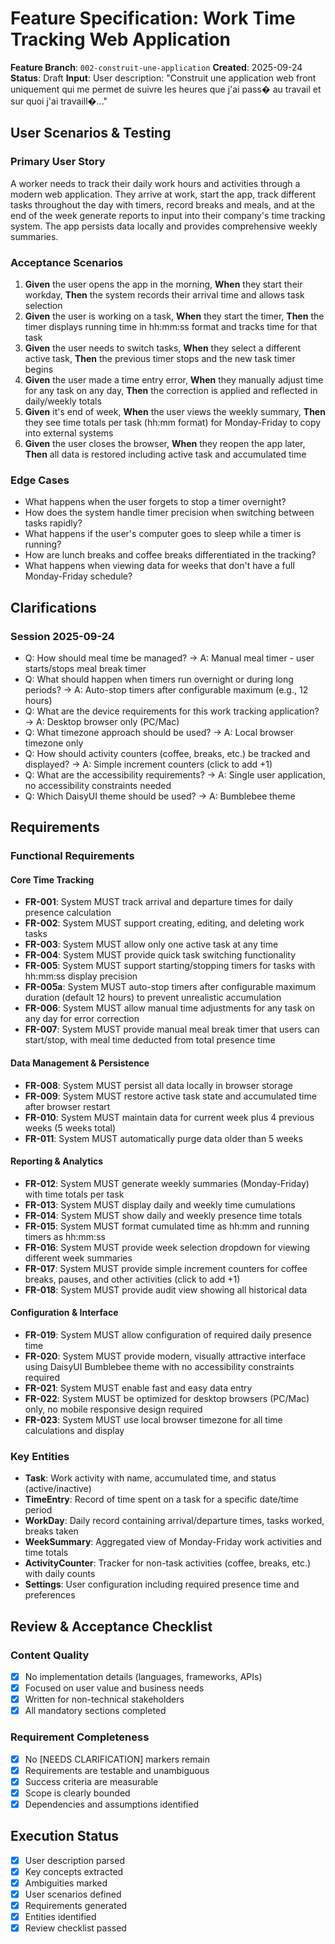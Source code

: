 # Feature Specification: Work Time Tracking Web Application

**Feature Branch**: `002-construit-une-application`
**Created**: 2025-09-24
**Status**: Draft
**Input**: User description: "Construit une application web front uniquement qui me permet de suivre les heures que j'ai pass� au travail et sur quoi j'ai travaill�..."

## User Scenarios & Testing

### Primary User Story
A worker needs to track their daily work hours and activities through a modern web application. They arrive at work, start the app, track different tasks throughout the day with timers, record breaks and meals, and at the end of the week generate reports to input into their company's time tracking system. The app persists data locally and provides comprehensive weekly summaries.

### Acceptance Scenarios
1. **Given** the user opens the app in the morning, **When** they start their workday, **Then** the system records their arrival time and allows task selection
2. **Given** the user is working on a task, **When** they start the timer, **Then** the timer displays running time in hh:mm:ss format and tracks time for that task
3. **Given** the user needs to switch tasks, **When** they select a different active task, **Then** the previous timer stops and the new task timer begins
4. **Given** the user made a time entry error, **When** they manually adjust time for any task on any day, **Then** the correction is applied and reflected in daily/weekly totals
5. **Given** it's end of week, **When** the user views the weekly summary, **Then** they see time totals per task (hh:mm format) for Monday-Friday to copy into external systems
6. **Given** the user closes the browser, **When** they reopen the app later, **Then** all data is restored including active task and accumulated time

### Edge Cases
- What happens when the user forgets to stop a timer overnight?
- How does the system handle timer precision when switching between tasks rapidly?
- What happens if the user's computer goes to sleep while a timer is running?
- How are lunch breaks and coffee breaks differentiated in the tracking?
- What happens when viewing data for weeks that don't have a full Monday-Friday schedule?

## Clarifications

### Session 2025-09-24
- Q: How should meal time be managed? → A: Manual meal timer - user starts/stops meal break timer
- Q: What should happen when timers run overnight or during long periods? → A: Auto-stop timers after configurable maximum (e.g., 12 hours)
- Q: What are the device requirements for this work tracking application? → A: Desktop browser only (PC/Mac)
- Q: What timezone approach should be used? → A: Local browser timezone only
- Q: How should activity counters (coffee, breaks, etc.) be tracked and displayed? → A: Simple increment counters (click to add +1)
- Q: What are the accessibility requirements? → A: Single user application, no accessibility constraints needed
- Q: Which DaisyUI theme should be used? → A: Bumblebee theme

## Requirements

### Functional Requirements

#### Core Time Tracking
- **FR-001**: System MUST track arrival and departure times for daily presence calculation
- **FR-002**: System MUST support creating, editing, and deleting work tasks
- **FR-003**: System MUST allow only one active task at any time
- **FR-004**: System MUST provide quick task switching functionality
- **FR-005**: System MUST support starting/stopping timers for tasks with hh:mm:ss display precision
- **FR-005a**: System MUST auto-stop timers after configurable maximum duration (default 12 hours) to prevent unrealistic accumulation
- **FR-006**: System MUST allow manual time adjustments for any task on any day for error correction
- **FR-007**: System MUST provide manual meal break timer that users can start/stop, with meal time deducted from total presence time

#### Data Management & Persistence
- **FR-008**: System MUST persist all data locally in browser storage
- **FR-009**: System MUST restore active task state and accumulated time after browser restart
- **FR-010**: System MUST maintain data for current week plus 4 previous weeks (5 weeks total)
- **FR-011**: System MUST automatically purge data older than 5 weeks

#### Reporting & Analytics
- **FR-012**: System MUST generate weekly summaries (Monday-Friday) with time totals per task
- **FR-013**: System MUST display daily and weekly time cumulations
- **FR-014**: System MUST show daily and weekly presence time totals
- **FR-015**: System MUST format cumulated time as hh:mm and running timers as hh:mm:ss
- **FR-016**: System MUST provide week selection dropdown for viewing different week summaries
- **FR-017**: System MUST provide simple increment counters for coffee breaks, pauses, and other activities (click to add +1)
- **FR-018**: System MUST provide audit view showing all historical data

#### Configuration & Interface
- **FR-019**: System MUST allow configuration of required daily presence time
- **FR-020**: System MUST provide modern, visually attractive interface using DaisyUI Bumblebee theme with no accessibility constraints required
- **FR-021**: System MUST enable fast and easy data entry
- **FR-022**: System MUST be optimized for desktop browsers (PC/Mac) only, no mobile responsive design required
- **FR-023**: System MUST use local browser timezone for all time calculations and display

### Key Entities
- **Task**: Work activity with name, accumulated time, and status (active/inactive)
- **TimeEntry**: Record of time spent on a task for a specific date/time period
- **WorkDay**: Daily record containing arrival/departure times, tasks worked, breaks taken
- **WeekSummary**: Aggregated view of Monday-Friday work activities and time totals
- **ActivityCounter**: Tracker for non-task activities (coffee, breaks, etc.) with daily counts
- **Settings**: User configuration including required presence time and preferences

## Review & Acceptance Checklist

### Content Quality
- [x] No implementation details (languages, frameworks, APIs)
- [x] Focused on user value and business needs
- [x] Written for non-technical stakeholders
- [x] All mandatory sections completed

### Requirement Completeness
- [x] No [NEEDS CLARIFICATION] markers remain
- [x] Requirements are testable and unambiguous
- [x] Success criteria are measurable
- [x] Scope is clearly bounded
- [x] Dependencies and assumptions identified

## Execution Status

- [x] User description parsed
- [x] Key concepts extracted
- [x] Ambiguities marked
- [x] User scenarios defined
- [x] Requirements generated
- [x] Entities identified
- [x] Review checklist passed